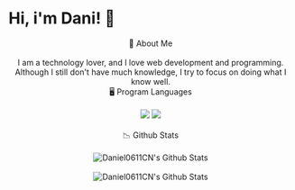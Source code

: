 # Hi, i'm Dani! 👋

<div align="center">
🌠 About Me
</div>

<br/>
<div align="center">
I am a technology lover, and I love web development and programming. 
Although I still don't have much knowledge, I try to focus on doing what I know well.
</div>

<div align="center">
🖥️ Program Languages
</div>

<br/>
<div align="center">
    <img src="https://skillicons.dev/icons?i=html,css,vscode,github,git"/>
    <img src="https://skillicons.dev/icons?i=python,java,mysql"/>
</div>
<br/>

<div align="center">
📉 Github Stats
</div>

<br/>
<div align="center">
<img align="center" src="https://github-readme-stats.vercel.app/api?username=Daniel0611CN&include_all_commits=true&count_private=true&show_icons=true&line_height=20&title_color=7A7ADB&icon_color=2234AE&text_color=D3D3D3&bg_color=0,000000,130F40" alt="Daniel0611CN's Github Stats">
</div>

<br/>
<div align="center">
<img align="center" src="https://github-readme-stats.vercel.app/api/top-langs/?username=Daniel0611CN&include_all_commits=true&count_private=true&show_icons=true&line_height=20&title_color=7A7ADB&icon_color=2234AE&text_color=D3D3D3&bg_color=0,000000,130F40" alt="Daniel0611CN's Github Stats">
</div>


<!--<img alt="snake eating my contributions" src="https://raw.githubusercontent.com/salesp07/salesp07/output/github-contribution-grid-snake.svg" />-->
